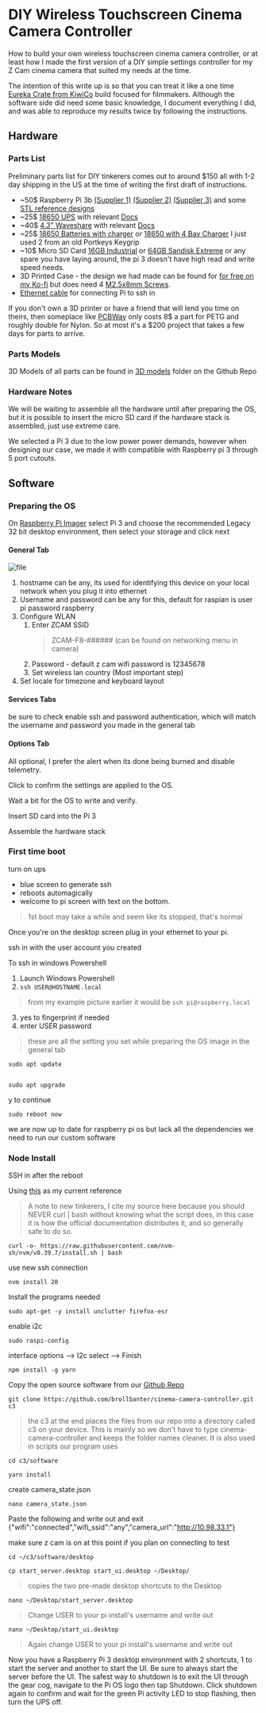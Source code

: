 # DIY Wireless Touchscreen Cinema Camera Controller


How to build your own wireless touchscreen cinema camera controller, or at least how I made the first version of a DIY simple settings controller for my Z Cam cinema camera that suited my needs at the time. 

The intention of this write up is so that you can treat it like a one time <a href="https://www.kiwico.com/eureka" target="_blank" rel="noopener noreferrer">Eureka Crate from KiwiCo</a> build focused for filmmakers. Although the software side did need some basic knowledge, I document everything I did, and was able to reproduce my results twice by following the instructions. 



## Hardware

### Parts List
Preliminary parts list for DIY tinkerers comes out to around $150 all with 1-2 day shipping in the US at the time of writing the first draft of instructions.

<ul>
  <li>
    ~50$ Raspberry Pi 3b <a href="https://amzn.to/3J5R4oP" target="_blank" rel="noopener">(Supplier 1)</a> <a href="https://amzn.to/3J2SBvZ" target="_blank" rel="noopener">(Supplier 2)</a> <a href="https://amzn.to/3VMP78s" target="_blank" rel="noopener">(Supplier 3)</a> and some <a href="https://www.thingiverse.com/thing:1701186/files" target="_blank" rel="noopener">STL reference designs</a>
  </li>
  <li>
    ~25$ <a href="https://amzn.to/49iq5kA" target="_blank" rel="noopener">18650 UPS</a> with relevant <a href="https://www.waveshare.com/wiki/UPS_HAT" target="_blank" rel="noopener">Docs</a>
  </li>
  <li>
    ~40$ <a href="https://amzn.to/3J6aYQx" target="_blank" rel="noopener"> 4.3" Waveshare</a> with relevant <a href="https://www.waveshare.com/wiki/4.3inch_DSI_LCD" target="_blank" rel="noopener">Docs</a>
  </li>
  <li>
    ~25$ <a href="https://amzn.to/4aiJ9k7" target="_blank" rel="noopener noreferrer">18650 Batteries with charger</a> or <a href="https://amzn.to/3J4HimH" target="_blank" rel="noopener noreferrer">18650 with 4 Bay Charger</a> I just used 2 from an old Portkeys Keygrip
  </li>
  <li>
    ~10$ Micro SD Card <a href="https://amzn.to/3THzQTD" target="_blank" rel="noopener noreferrer">16GB Industrial</a> or <a href="https://amzn.to/3vLvEtV" target="_blank" rel="noopener noreferrer">64GB Sandisk Extreme</a> or any spare you have laying around, the pi 3 doesn't have high read and write speed needs. 
  </li>
  <li>3D Printed Case - the design we had made can be found for <a href="https://ko-fi.com/s/1c18519251" target="_blank" rel="noopener">for free on my Ko-fi</a> but does need 4 <a href="https://amzn.to/4aZlxkV" target="_blank" rel="noopener">M2.5x8mm Screws</a>.
</li>
<li><a href="https://amzn.to/3U22kra" target="_blank" rel="noopener">Ethernet cable</a> for connecting Pi to ssh in</li></ul>
If you don't own a 3D printer or have a friend that will lend you time on theirs, then someplace like <a href="https://www.pcbway.com/rapid-prototyping/manufacture/?type=2" target="_blank" rel="noopener">PCBWay</a> only costs 8$ a part for PETG and roughly double for Nylon. So at most it's a $200 project that takes a few days for parts to arrive. 


### Parts Models
3D Models of all parts can be found in <a href="https://github.com/brollbanter/cinema-camera-controller/tree/main/hardware/parts_ref/3d-models" target="_blank" rel="noopener">3D models</a> folder on the Github Repo


### Hardware Notes

We will be waiting to assemble all the hardware until after preparing the OS, but it is possible to insert the micro SD card if the hardware stack is assembled, just use extreme care.

We selected a Pi 3 due to the low power power demands, however when designing our case, we made it with compatible with Raspberry pi 3 through 5 port cutouts. 

## Software

### Preparing the OS

On <a href="https://www.raspberrypi.com/software/" target="_blank" rel="noopener noreferrer">Raspberry Pi Imager</a> select Pi 3 and choose the recommended Legacy 32 bit desktop environment, then select your storage and click next

#### General Tab

![file](https://brollbanter.com/wp-content/uploads/2024/04/image-1713804721092.png)

1. hostname can be any, its used for identifying this device on your local network when you plug it into ethernet
2. Username and password can be any for this, default for raspian is user pi password raspberry
3. Configure WLAN 
	1. Enter ZCAM SSID
		>ZCAM-F8-###### (can be found on networking menu in camera)
	2. Password - default z cam wifi password is 12345678
	3. Set wireless lan country (Most important step)
4. Set locale for timezone and keyboard layout

#### Services Tabs
be sure to check enable ssh and password authentication, which will match the username and password you made in the general tab

#### Options Tab
All optional, I prefer the alert when its done being burned and disable telemetry.

Click to confirm the settings are applied to the OS.

Wait a bit for the OS to write and verify.

Insert SD card into the Pi 3

Assemble the hardware stack

### First time boot

turn on ups 
- blue screen to generate ssh
- reboots automagically
- welcome to pi screen with text on the bottom. 
>1st boot may take a while and seem like its stopped, that's normal

Once you're on the desktop screen plug in your ethernet to your pi.

ssh in with the user account you created

To ssh in windows Powershell
1. Launch Windows Powershell 
2. `ssh USER@HOSTNAME.local`
> from my example picture earlier it would be `ssh pi@raspberry.local` 
3. yes to fingerprint if needed
4. enter USER password
> these are all the setting you set while preparing the OS image in the general tab

	
	
	sudo apt update

 
	sudo apt upgrade
	
y to continue
	
	
	sudo reboot now
we are now up to date for raspberry pi os but lack all the dependencies we need to run our custom software

### Node Install 

SSH in after the reboot

Using <a href="https://nodejs.org/en/download/package-manager" target="_blank" rel="noopener noreferrer">this</a> as my current reference 
>A  note to new tinkerers, I cite my source here because you should NEVER curl | bash without knowing what the script does, in this case it is how the official documentation distributes it, and so generally safe to do so.

	curl -o- https://raw.githubusercontent.com/nvm-sh/nvm/v0.39.7/install.sh | bash


use new ssh connection 

	nvm install 20

Install the programs needed

	sudo apt-get -y install unclutter firefox-esr 

 enable i2c 

	sudo raspi-config	

interface options --> I2c select --> Finish

	npm install -g yarn

Copy the open source software from our <a href="https://github.com/brollbanter/cinema-camera-controller" target="_blank" rel="noopener">Github Repo</a>


	git clone https://github.com/brollbanter/cinema-camera-controller.git c3	
>the c3 at the end places the files from our repo into a directory called c3 on your device. This is mainly so we don't have to type cinema-camera-controller and keeps the folder names cleaner. It is also used in scripts our program uses 

	cd c3/software

	yarn install

create camera_state.json 

	nano camera_state.json 

Paste the following and write out and exit 
	{"wifi":"connected","wifi_ssid":"any","camera_url":"http://10.98.33.1"}

make sure z cam is on at this point if you plan on connecting to test

	cd ~/c3/software/desktop

	cp start_server.desktop start_ui.desktop ~/Desktop/
>copies the two pre-made desktop shortcuts to the Desktop

	nano ~/Desktop/start_server.desktop

>Change USER to your pi install's username and write out

 	nano ~/Desktop/start_ui.desktop
 
 
>Again change USER to your pi install's username and write out

 
Now you have a Raspberry Pi 3 desktop environment with 2 shortcuts, 1 to start the server and another to start the UI. Be sure to always start the server before the UI. The safest way to shutdown is to exit the UI through the gear cog, navigate to the Pi OS logo then tap Shutdown. Click shutdown again to confirm and wait for the green Pi activity LED to stop flashing, then turn the UPS off. 
 

